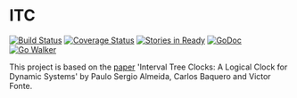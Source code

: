 ITC
===

[![Build Status](https://drone.io/github.com/fgrid/itc/status.png)](https://drone.io/github.com/fgrid/itc/latest) [![Coverage Status](https://coveralls.io/repos/fgrid/itc/badge.png?branch=master)](https://coveralls.io/r/fgrid/itc?branch=master) [![Stories in Ready](https://badge.waffle.io/fgrid/itc.svg?label=ready&title=Ready)](http://waffle.io/fgrid/itc) [![GoDoc](https://godoc.org/github.com/fgrid/itc?status.png)](https://godoc.org/github.com/fgrid/itc) [![Go Walker](http://gowalker.org/api/v1/badge)](https://gowalker.org/github.com/fgrid/itc)

This project is based on the [paper](http://gsd.di.uminho.pt/members/cbm/ps/itc2008.pdf) 'Interval Tree Clocks:
A Logical Clock for Dynamic Systems' by Paulo Sergio Almeida, Carlos Baquero and Victor Fonte.

